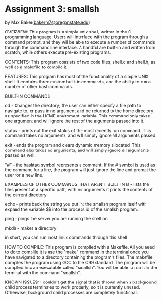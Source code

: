 # Assignment 3: smallsh
by Max Baker(bakerm7@oregonstate.edu)

OVERVIEW:
This program is a simple unix shell, written in the C programming language. Users will interface with the program through a command prompt, and they will be able to execute a number of commands through the command line interface. A handful are built-in and written from scratch, while others execute pre-existing programs.

CONTENTS:
This program consists of two code files; shell.c and shell.h, as well as a makefile to compile it.

FEATURES:
This program has most of the functionality of a simple UNIX shell. It contains three custom built-in commands, and the ability to run a number of other bash commands.

BUILT-IN COMMANDS

cd - Changes the directory; the user can either specify a file path to navigate to, or pass in no argument and be returned to the home directory as specified in the HOME enviroment variable. This command only takes one argument and will ignore the rest of the arguments passed into it.

status - prints out the exit status of the most recently run command. This command takes no arguments, and will simply ignore all arguments passed.

exit - ends the program and clears dynamic memory allocated. This command also takes no arguments, and will simply ignore all arguments passed as well.

"#" - the hashtag symbol represents a comment. If the # symbol is used as the command for a line, the program will just ignore the line and prompt the user for a new line.

EXAMPLES OF OTHER COMMANDS THAT AREN'T BUILT IN
ls - lists the files present at a specific path; with no arguments it prints the contents of the current directory

echo - prints back the string you put in; the smallsh program itself with expand the variable $$ into the process id of the smallsh program.

ping - pings the server you are running the shell on

mkdir - makes a directory

in short, you can run most linux commands through this shell


HOW TO COMPILE:
This program is compiled with a Makefile. All you need to do to complile it is use the "make" command in the terminal once you have navigated to a directory containing the program's files. The makefile compiles the program using GCC to the C99 standard. The program will be compiled into an executable called "smallsh". You will be able to run it in the terminal with the command "smallsh".

KNOWN ISSUES:
I couldn't get the signal that is thrown when a background child process terminates to work properly, so it is currently unused. Otherwise, background child processes are completely functional.